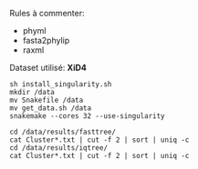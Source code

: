 Rules à commenter:
* phyml
* fasta2phylip
* raxml

Dataset utilisé: **XiD4**

```
sh install_singularity.sh
mkdir /data
mv Snakefile /data
mv get_data.sh /data
snakemake --cores 32 --use-singularity
```

```
cd /data/results/fasttree/
cat Cluster*.txt | cut -f 2 | sort | uniq -c
cd /data/results/iqtree/
cat Cluster*.txt | cut -f 2 | sort | uniq -c
```